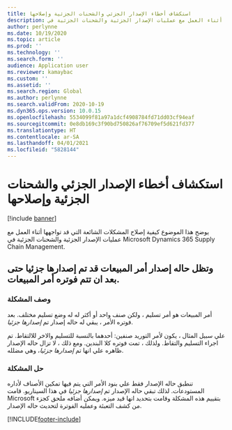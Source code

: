 ```yaml
---
title: استكشاف أخطاء الإصدار الجزئي والشحنات الجزئية وإصلاحها
description: يوضح هذا الموضوع كيفية إصلاح المشكلات الشائعة التي قد تواجهها أثناء العمل مع عمليات الإصدار الجزئية والشحنات الجزئية في Microsoft Dynamics 365 Supply Chain Management.
author: perlynne
ms.date: 10/19/2020
ms.topic: article
ms.prod: ''
ms.technology: ''
ms.search.form: ''
audience: Application user
ms.reviewer: kamaybac
ms.custom: ''
ms.assetid: ''
ms.search.region: Global
ms.author: perlynne
ms.search.validFrom: 2020-10-19
ms.dyn365.ops.version: 10.0.15
ms.openlocfilehash: 5534099f81a97a1dcf4908784fd71dd03cf94eaf
ms.sourcegitcommit: 0e8db169c3f90bd750826af76709ef5d621fd377
ms.translationtype: HT
ms.contentlocale: ar-SA
ms.lasthandoff: 04/01/2021
ms.locfileid: "5828144"
---
```

# <a name="troubleshoot-partial-releases-and-partial-shipments"></a>استكشاف أخطاء الإصدار الجزئي والشحنات الجزئية وإصلاحها

[!include [banner](../includes/banner.md)]

يوضح هذا الموضوع كيفية إصلاح المشكلات الشائعة التي قد تواجهها أثناء العمل مع عمليات الإصدار الجزئية والشحنات الجزئية في Microsoft Dynamics 365 Supply Chain Management.

## <a name="the-release-status-of-a-sales-order-remains-partially-released-even-after-the-sales-order-is-invoiced"></a>وتظل حاله إصدار أمر المبيعات قد تم إصدارها جزئيا حتى بعد ان تتم فوتره أمر المبيعات.

### <a name="issue-description"></a>وصف المشكلة

أمر المبيعات هو أمر تسليم ، ولكن صنف واحد أو أكثر له له وضع تسليم مختلف. بعد فوتره الأمر ، يبقي له حاله إصدار تم *إصدارها جزئيا*.

علي سبيل المثال ، يكون لأمر التوريد صنفين: أحدهما بالنسبة للتسليم والاخر للالتقاط. تم اجراء التسليم والتقاط. ولذلك ، تمت فوتره كلا البندين. ومع ذلك ، لا تزال حاله الإصدار ظاهره علي انها تم *إصدارها جزئيا*، وهي مضلله.

### <a name="issue-resolution"></a>حل المشكلة

تنطبق حاله الإصدار فقط علي بنود الأمر التي يتم فيها تمكين الأصناف لأداره المستودعات. لذلك تبقي حاله الإصدار تم *إصدارها جزئيا* في هذا السيناريو. قامت Microsoft بتقييم هذه المشكلة وقامت بتحديد انها قيد ميزه. ويمكن أضافه ملحق كجزء من كشف التعبئة وعمليه الفوترة لتحديث حاله الإصدار.


[!INCLUDE[footer-include](../../includes/footer-banner.md)]